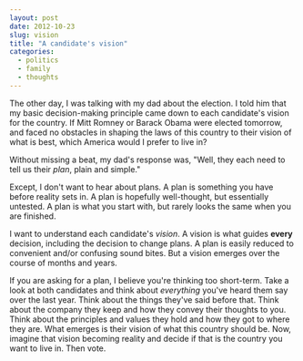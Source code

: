 ```yaml
---
layout: post
date: 2012-10-23
slug: vision
title: "A candidate's vision"
categories:
  - politics
  - family
  - thoughts
---
```


The other day, I was talking with my dad about the election. I told him that my basic decision-making principle came down to each candidate's vision for the country. If Mitt Romney or Barack Obama were elected tomorrow, and faced no obstacles in shaping the laws of this country to their vision of what is best, which America would I prefer to live in?

Without missing a beat, my dad's response was, "Well, they each need to tell us their _plan_, plain and simple."

Except, I don't want to hear about plans. A plan is something you have before reality sets in. A plan is hopefully well-thought, but essentially untested. A plan is what you start with, but rarely looks the same when you are finished.

I want to understand each candidate's _vision_. A vision is what guides **every** decision, including the decision to change plans. A plan is easily reduced to convenient and/or confusing sound bites. But a vision emerges over the course of months and years.

If you are asking for a plan, I believe you're thinking too short-term. Take a look at both candidates and think about _everything_ you've heard them say over the last year. Think about the things they've said before that. Think about the company they keep and how they convey their thoughts to you. Think about the principles and values they hold and how they got to where they are. What emerges is their vision of what this country should be. Now, imagine that vision becoming reality and decide if that is the country you want to live in. Then vote.
